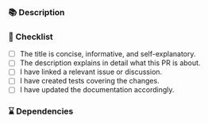 <!-- Please provide a concise, informative and self-explanatory title. -->
<!-- Don't put issue numbers in the title. Put it in the Description below. -->

### :books: Description

<!-- Describe your changes here in detail. -->
<!-- Why is this change required? What problem does it solve? -->
<!-- If this PR resolves an open issue, please link to it here. For example "Fixes #12345". -->
<!-- If your change requires a documentation PR, please link it appropriately. -->

### :memo: Checklist

<!-- Put an `x` in all the boxes that apply. It should be `[x]` not `[x ]`.  -->
<!-- If you're unsure about any of these, don't hesitate to ask. We're here to help! -->

- [ ] The title is concise, informative, and self-explanatory.
- [ ] The description explains in detail what this PR is about.
- [ ] I have linked a relevant issue or discussion.
- [ ] I have created tests covering the changes.
- [ ] I have updated the documentation accordingly.

### :hourglass: Dependencies

<!-- List all open PRs that this PR logically depends on -->
<!-- Depends on #12345: short description why this is a dependency -->
<!-- Depends on #34567: ... -->
